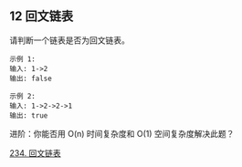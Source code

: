 ## 12 回文链表


请判断一个链表是否为回文链表。

```
示例 1:
输入: 1->2
输出: false

示例 2:
输入: 1->2->2->1
输出: true
```

进阶：你能否用 O(n) 时间复杂度和 O(1) 空间复杂度解决此题？


[234. 回文链表](https://leetcode-cn.com/problems/palindrome-linked-list/)


###

